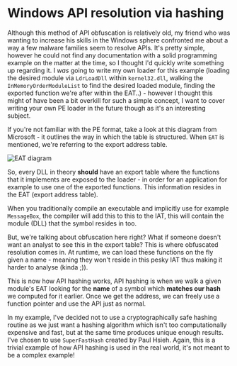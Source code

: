 # Windows API resolution via hashing
Although this method of API obfuscation is relatively old, my friend who was wanting to increase his skills in the Windows sphere confronted me about a way a few malware families seem to resolve APIs. It's pretty simple, however he could not find any documentation with a solid programming example on the matter at the time, so I thought I'd quickly write something up regarding it. I *was* going to write my own loader for this example (loading the desired module via `LdrLoadDll` within `kernel32.dll`, walking the `InMemoryOrderModuleList` to find the desired loaded module, finding the exported function we're after within the EAT..) - however I thought this might of have been a bit overkill for such a simple concept, I want to cover writing your own PE loader in the future though as it's an interesting subject.

If you're not familiar with the PE format, take a look at this diagram from Microsoft - it outlines the way in which the table is structured. When `EAT` is mentioned, we're referring to the export address table.

![EAT diagram](https://i.imgur.com/u9RXQQd.gif)

So, every DLL in theory **should** have an export table where the functions that it implements are exposed to the loader - in order for an application for example to use one of the exported functions. This information resides in the EAT (export address table).

When you traditionally compile an executable and implicitly use for example `MessageBox`, the compiler will add this to this to the IAT, this will contain the module (DLL) that the symbol resides in too.

But, we're talking about obfuscation here right? What if someone doesn't want an analyst to see this in the export table? This is where obfuscated resolution comes in. At runtime, we can load these functions on the fly given a name - meaning they won't reside in this pesky IAT thus making it harder to analyse (kinda ;)).

This is now how API hashing works, API hashing is when we walk a given module's EAT looking for the **name** of a symbol which **matches our hash** we computed for it earlier. Once we get the address, we can freely use a function pointer and use the API just as normal.

In my example, I've decided not to use a cryptographically safe hashing routine as we just want a hashing algorithm which isn't too computationally expensive and fast, but at the same time produces unique enough results. I've chosen to use `SuperFastHash` created by Paul Hsieh. Again, this is a trivial example of how API hashing is used in the real world, it's not meant to be a complex example!
